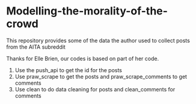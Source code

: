 # Modelling-the-morality-of-the-crowd
This repository provides some of the data the author used to collect posts from the AITA subreddit

Thanks for Elle Brien, our codes is based on part of her code.


1. Use the push_api to get the id for the posts
2. Use praw_scrape to get the posts and praw_scrape_comments to get comments
3. Use clean to do data cleaning for posts and clean_comments for comments
